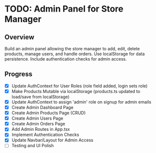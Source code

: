 # TODO: Admin Panel for Store Manager

## Overview

Build an admin panel allowing the store manager to add, edit, delete products, manage users, and handle orders. Use localStorage for data persistence. Include authentication checks for admin access.

## Progress

- [x] Update AuthContext for User Roles (role field added, login sets role)
- [x] Make Products Mutable via localStorage (products.ts updated to load/save from localStorage)
- [x] Update AuthContext to assign 'admin' role on signup for admin emails
- [x] Create Admin Dashboard Page
- [x] Create Admin Products Page (CRUD)
- [x] Create Admin Users Page
- [x] Create Admin Orders Page
- [x] Add Admin Routes in App.tsx
- [x] Implement Authentication Checks
- [x] Update Navbar/Layout for Admin Access
- [ ] Testing and UI Polish
